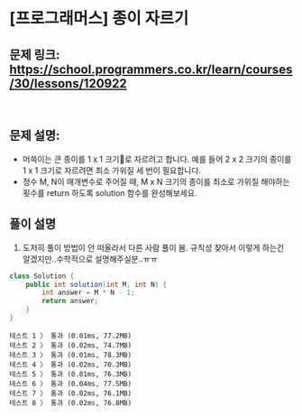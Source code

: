 # [프로그래머스] 종이 자르기

## 문제 링크: https://school.programmers.co.kr/learn/courses/30/lessons/120922
<br/>

## 문제 설명:

- 머쓱이는 큰 종이를 1 x 1 크기로 자르려고 합니다. 예를 들어 2 x 2 크기의 종이를 1 x 1 크기로 자르려면 최소 가위질 세 번이 필요합니다.
- 정수 M, N이 매개변수로 주어질 때, M x N 크기의 종이를 최소로 가위질 해야하는 횟수를 return 하도록 solution 함수를 완성해보세요.
## 풀이 설명
1. 도저히 풀이 방법이 안 떠올라서 다른 사람 풀이 봄. 규칙성 찾아서 이렇게 하는건 알겠지만..수학적으로 설명해주실분..ㅠㅠ

```Java
class Solution {
    public int solution(int M, int N) {
        int answer = M * N - 1;
        return answer;
    }
}
```
```text
테스트 1 〉	통과 (0.01ms, 77.2MB)
테스트 2 〉	통과 (0.02ms, 74.7MB)
테스트 3 〉	통과 (0.01ms, 78.3MB)
테스트 4 〉	통과 (0.02ms, 70.3MB)
테스트 5 〉	통과 (0.01ms, 76.3MB)
테스트 6 〉	통과 (0.04ms, 77.5MB)
테스트 7 〉	통과 (0.02ms, 76.1MB)
테스트 8 〉	통과 (0.02ms, 76.8MB)
```